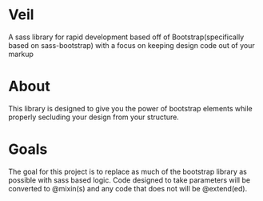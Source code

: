 Veil
====

A sass library for rapid development based off of Bootstrap(specifically based on sass-bootstrap) with a focus on keeping design code out of your markup

About
====

This library is designed to give you the power of bootstrap elements while properly secluding your design from your structure.

Goals
=====
The goal for this project is to replace as much of the bootstrap library as possible with sass based logic. Code designed to take parameters will be converted to @mixin(s) and any code that does not will be @extend(ed). 
